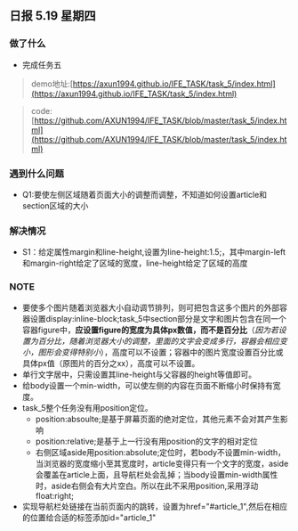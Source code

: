 ## 日报  5.19 星期四
### 做了什么
* 完成任务五
 
> demo地址:[https://axun1994.github.io/IFE_TASK/task_5/index.html](https://axun1994.github.io/IFE_TASK/task_5/index.html)

> code:[https://github.com/AXUN1994/IFE_TASK/blob/master/task_5/index.html](https://github.com/AXUN1994/IFE_TASK/blob/master/task_5/index.html)

### 遇到什么问题
* Q1:要使左侧区域随着页面大小的调整而调整，不知道如何设置article和section区域的大小

### 解决情况 
* S1：给定属性margin和line-height,设置为line-height:1.5;，其中margin-left和margin-right给定了区域的宽度，line-height给定了区域的高度
 

### NOTE
* 要使多个图片随着浏览器大小自动调节排列，则可把包含这多个图片的外部容器设置display:inline-block;task_5中section部分是文字和图片包含在同一个容器figure中，**应设置figure的宽度为具体px数值，而不是百分比**（*因为若设置为百分比，随着浏览器大小的调整，里面的文字会变成多行，容器会相应变小，图形会变得特别小*），高度可以不设置；容器中的图片宽度设置百分比或具体px值（原图片的百分之xx），高度可以不设置。
* 单行文字居中，只需设置其line-height与父容器的height等值即可。
* 给body设置一个min-width，可以使左侧的内容在页面不断缩小时保持有宽度。
* task_5整个任务没有用position定位。
	- position:absoulte;是基于屏幕页面的绝对定位，其他元素不会对其产生影响
	- position:relative;是基于上一行没有用position的文字的相对定位
	- 右侧区域aside用position:absolute;定位时，若body不设置min-width，当浏览器的宽度缩小至其宽度时，article变得只有一个文字的宽度，aside会覆盖在article上面，且导航栏处会乱掉；当body设置min-width属性时，aside右侧会有大片空白。所以在此不采用position,采用浮动float:right;
* 实现导航栏处链接在当前页面内的跳转，设置为href="#article_1",然后在相应的位置给合适的标签添加id="article_1"
